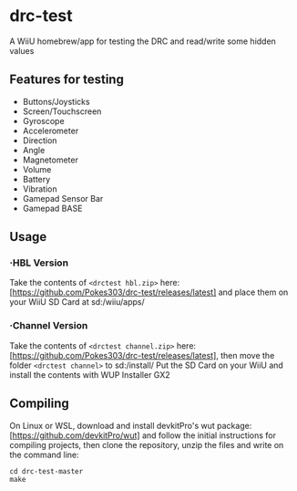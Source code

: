 # drc-test
A WiiU homebrew/app for testing the DRC and read/write some hidden values

## Features for testing
- Buttons/Joysticks
- Screen/Touchscreen
- Gyroscope
- Accelerometer
- Direction
- Angle
- Magnetometer
- Volume
- Battery
- Vibration
- Gamepad Sensor Bar
- Gamepad BASE

## Usage
### ·HBL Version
Take the contents of `<drctest hbl.zip>` here: [https://github.com/Pokes303/drc-test/releases/latest] and place them on your WiiU SD Card at sd:/wiiu/apps/

### ·Channel Version
Take the contents of `<drctest channel.zip>` here: [https://github.com/Pokes303/drc-test/releases/latest], then move the folder `<drctest channel>` to sd:/install/
Put the SD Card on your WiiU and install the contents with WUP Installer GX2

## Compiling
On Linux or WSL, download and install devkitPro's wut package: [https://github.com/devkitPro/wut] and follow the initial instructions for compiling projects, then clone the repository, unzip the files and write on the command line:
```
cd drc-test-master
make
```
